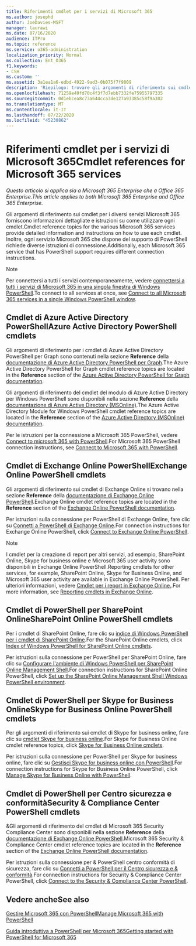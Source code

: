```yaml
---
title: Riferimenti cmdlet per i servizi di Microsoft 365
ms.author: josephd
author: JoeDavies-MSFT
manager: laurawi
ms.date: 07/16/2020
audience: ITPro
ms.topic: reference
ms.service: o365-administration
localization_priority: Normal
ms.collection: Ent_O365
f1.keywords:
- CSH
ms.custom: ''
ms.assetid: 3a1ea1a6-edbd-4922-9ad3-0b075f7f9009
description: 'Riepilogo: trovare gli argomenti di riferimento sui cmdlet di Microsoft 365 per PowerShell per Azure Active Directory, Exchange Online, SharePoint Online, Skype for business online e sicurezza & conformità.'
ms.openlocfilehash: 71259e49fd70c4f3f7d7ebb7332fe75955797335
ms.sourcegitcommit: 0d1ebcea8c73a644cca3de127a93385c58f9a302
ms.translationtype: MT
ms.contentlocale: it-IT
ms.lasthandoff: 07/22/2020
ms.locfileid: "45230862"
---
```

# <a name="cmdlet-references-for-microsoft-365-services"></a><span data-ttu-id="082ee-103">Riferimenti cmdlet per i servizi di Microsoft 365</span><span class="sxs-lookup"><span data-stu-id="082ee-103">Cmdlet references for Microsoft 365 services</span></span>

<span data-ttu-id="082ee-104">*Questo articolo si applica sia a Microsoft 365 Enterprise che a Office 365 Enterprise.*</span><span class="sxs-lookup"><span data-stu-id="082ee-104">*This article applies to both Microsoft 365 Enterprise and Office 365 Enterprise.*</span></span>

<span data-ttu-id="082ee-105">Gli argomenti di riferimento sui cmdlet per i diversi servizi Microsoft 365 forniscono informazioni dettagliate e istruzioni su come utilizzare ogni cmdlet.</span><span class="sxs-lookup"><span data-stu-id="082ee-105">Cmdlet reference topics for the various Microsoft 365 services provide detailed information and instructions on how to use each cmdlet.</span></span> <span data-ttu-id="082ee-106">Inoltre, ogni servizio Microsoft 365 che dispone del supporto di PowerShell richiede diverse istruzioni di connessione.</span><span class="sxs-lookup"><span data-stu-id="082ee-106">Additionally, each Microsoft 365 service that has PowerShell support requires different connection instructions.</span></span>
  
> [!NOTE]
> <span data-ttu-id="082ee-107">Per connettersi a tutti i servizi contemporaneamente, vedere [connettersi a tutti i servizi di Microsoft 365 in una singola finestra di Windows PowerShell](connect-to-all-office-365-services-in-a-single-windows-powershell-window.md).</span><span class="sxs-lookup"><span data-stu-id="082ee-107">To connect to all services at once, see [Connect to all Microsoft 365 services in a single Windows PowerShell window](connect-to-all-office-365-services-in-a-single-windows-powershell-window.md).</span></span> 
  
## <a name="azure-active-directory-powershell-cmdlets"></a><span data-ttu-id="082ee-108">Cmdlet di Azure Active Directory PowerShell</span><span class="sxs-lookup"><span data-stu-id="082ee-108">Azure Active Directory PowerShell cmdlets</span></span>

<span data-ttu-id="082ee-109">Gli argomenti di riferimento per i cmdlet di Azure Active Directory PowerShell per Graph sono contenuti nella sezione **Reference** della [documentazione di Azure Active Directory PowerShell per Graph](https://docs.microsoft.com/powershell/azure/active-directory/install-adv2?view=azureadps-2.0).</span><span class="sxs-lookup"><span data-stu-id="082ee-109">The Azure Active Directory PowerShell for Graph cmdlet reference topics are located in the **Reference** section of the [Azure Active Directory PowerShell for Graph documentation](https://docs.microsoft.com/powershell/azure/active-directory/install-adv2?view=azureadps-2.0).</span></span>

<span data-ttu-id="082ee-110">Gli argomenti di riferimento del cmdlet del modulo di Azure Active Directory per Windows PowerShell sono disponibili nella sezione **Reference** della [documentazione di Azure Active Directory (MSOnline)](https://docs.microsoft.com/powershell/azure/active-directory/overview?view=azureadps-1.0).</span><span class="sxs-lookup"><span data-stu-id="082ee-110">The Azure Active Directory Module for Windows PowerShell cmdlet reference topics are located in the **Reference** section of the [Azure Active Directory (MSOnline) documentation](https://docs.microsoft.com/powershell/azure/active-directory/overview?view=azureadps-1.0).</span></span>

<span data-ttu-id="082ee-111">Per le istruzioni per la connessione a Microsoft 365 PowerShell, vedere [Connect to microsoft 365 with PowerShell](connect-to-office-365-powershell.md).</span><span class="sxs-lookup"><span data-stu-id="082ee-111">For Microsoft 365 PowerShell connection instructions, see [Connect to Microsoft 365 with PowerShell](connect-to-office-365-powershell.md).</span></span>
  
## <a name="exchange-online-powershell-cmdlets"></a><span data-ttu-id="082ee-112">Cmdlet di Exchange Online PowerShell</span><span class="sxs-lookup"><span data-stu-id="082ee-112">Exchange Online PowerShell cmdlets</span></span>

<span data-ttu-id="082ee-113">Gli argomenti di riferimento sui cmdlet di Exchange Online si trovano nella sezione **Reference** della [documentazione di Exchange Online PowerShell](https://docs.microsoft.com/powershell/exchange/exchange-online/exchange-online-powershell?view=exchange-ps).</span><span class="sxs-lookup"><span data-stu-id="082ee-113">Exchange Online cmdlet reference topics are located in the **Reference** section of the [Exchange Online PowerShell documentation](https://docs.microsoft.com/powershell/exchange/exchange-online/exchange-online-powershell?view=exchange-ps).</span></span>
  
<span data-ttu-id="082ee-114">Per istruzioni sulla connessione per PowerShell di Exchange Online, fare clic su [Connetti a PowerShell di Exchange Online](https://go.microsoft.com/fwlink/p/?LinkId=396554).</span><span class="sxs-lookup"><span data-stu-id="082ee-114">For connection instructions for Exchange Online PowerShell, click [Connect to Exchange Online PowerShell](https://go.microsoft.com/fwlink/p/?LinkId=396554).</span></span>
  
> [!NOTE]
> <span data-ttu-id="082ee-115">I cmdlet per la creazione di report per altri servizi, ad esempio, SharePoint Online, Skype for business online e Microsoft 365 user activity sono disponibili in Exchange Online PowerShell.</span><span class="sxs-lookup"><span data-stu-id="082ee-115">Reporting cmdlets for other services, for example, SharePoint Online, Skype for Business Online, and Microsoft 365 user activity are available in Exchange Online PowerShell.</span></span> <span data-ttu-id="082ee-116">Per ulteriori informazioni, vedere [Cmdlet per i report in Exchange Online.](https://go.microsoft.com/fwlink/p/?LinkId=691595).</span><span class="sxs-lookup"><span data-stu-id="082ee-116">For more information, see [Reporting cmdlets in Exchange Online](https://go.microsoft.com/fwlink/p/?LinkId=691595).</span></span> 
  
## <a name="sharepoint-online-powershell-cmdlets"></a><span data-ttu-id="082ee-117">Cmdlet di PowerShell per SharePoint Online</span><span class="sxs-lookup"><span data-stu-id="082ee-117">SharePoint Online PowerShell cmdlets</span></span>

<span data-ttu-id="082ee-118">Per i cmdlet di SharePoint Online, fare clic su [indice di Windows PowerShell per i cmdlet di SharePoint Online](https://go.microsoft.com/fwlink/p/?LinkId=691476).</span><span class="sxs-lookup"><span data-stu-id="082ee-118">For the SharePoint Online cmdlets, click [Index of Windows PowerShell for SharePoint Online cmdlets](https://go.microsoft.com/fwlink/p/?LinkId=691476).</span></span>
  
<span data-ttu-id="082ee-119">Per istruzioni sulla connessione per PowerShell per SharePoint Online, fare clic su [Configurare l'ambiente di Windows PowerShell per SharePoint Online Management Shell](https://go.microsoft.com/fwlink/p/?LinkId=691603).</span><span class="sxs-lookup"><span data-stu-id="082ee-119">For connection instructions for SharePoint Online PowerShell, click [Set up the SharePoint Online Management Shell Windows PowerShell environment](https://go.microsoft.com/fwlink/p/?LinkId=691603).</span></span>
  
## <a name="skype-for-business-online-powershell-cmdlets"></a><span data-ttu-id="082ee-120">Cmdlet di PowerShell per Skype for Business Online</span><span class="sxs-lookup"><span data-stu-id="082ee-120">Skype for Business Online PowerShell cmdlets</span></span>

<span data-ttu-id="082ee-121">Per gli argomenti di riferimento sui cmdlet di Skype for business online, fare clic su [cmdlet Skype for business online](https://technet.microsoft.com/library/mt228132.aspx).</span><span class="sxs-lookup"><span data-stu-id="082ee-121">For Skype for Business Online cmdlet reference topics, click [Skype for Business Online cmdlets](https://technet.microsoft.com/library/mt228132.aspx).</span></span>
  
<span data-ttu-id="082ee-122">Per istruzioni sulla connessione per PowerShell per Skype for business online, fare clic su [Gestisci Skype for business online con PowerShell](manage-skype-for-business-online-with-office-365-powershell.md).</span><span class="sxs-lookup"><span data-stu-id="082ee-122">For connection instructions for Skype for Business Online PowerShell, click [Manage Skype for Business Online with PowerShell](manage-skype-for-business-online-with-office-365-powershell.md).</span></span>

## <a name="security-amp-compliance-center-powershell-cmdlets"></a><span data-ttu-id="082ee-123">Cmdlet di PowerShell per Centro sicurezza e conformità</span><span class="sxs-lookup"><span data-stu-id="082ee-123">Security &amp; Compliance Center PowerShell cmdlets</span></span>

<span data-ttu-id="082ee-124">&amp;Gli argomenti di riferimento del cmdlet di Microsoft 365 Security Compliance Center sono disponibili nella sezione **Reference** della [documentazione di Exchange Online PowerShell](https://docs.microsoft.com/powershell/exchange/exchange-online/exchange-online-powershell?view=exchange-ps).</span><span class="sxs-lookup"><span data-stu-id="082ee-124">Microsoft 365 Security &amp; Compliance Center cmdlet reference topics are located in the **Reference** section of the [Exchange Online PowerShell documentation](https://docs.microsoft.com/powershell/exchange/exchange-online/exchange-online-powershell?view=exchange-ps).</span></span>
  
<span data-ttu-id="082ee-125">Per istruzioni sulla connessione per &amp; PowerShell centro conformità di sicurezza, fare clic su [Connetti a PowerShell per il Centro sicurezza e &amp; conformità](https://docs.microsoft.com/powershell/exchange/connect-to-scc-powershell?view=exchange-ps).</span><span class="sxs-lookup"><span data-stu-id="082ee-125">For connection instructions for Security &amp; Compliance Center PowerShell, click [Connect to the Security &amp; Compliance Center PowerShell](https://docs.microsoft.com/powershell/exchange/connect-to-scc-powershell?view=exchange-ps).</span></span>


  
## <a name="see-also"></a><span data-ttu-id="082ee-126">Vedere anche</span><span class="sxs-lookup"><span data-stu-id="082ee-126">See also</span></span>

[<span data-ttu-id="082ee-127">Gestire Microsoft 365 con PowerShell</span><span class="sxs-lookup"><span data-stu-id="082ee-127">Manage Microsoft 365 with PowerShell</span></span>](manage-office-365-with-office-365-powershell.md)
  
[<span data-ttu-id="082ee-128">Guida introduttiva a PowerShell per Microsoft 365</span><span class="sxs-lookup"><span data-stu-id="082ee-128">Getting started with PowerShell for Microsoft 365</span></span>](getting-started-with-office-365-powershell.md)


